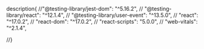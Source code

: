 
description{
  //"@testing-library/jest-dom": "^5.16.2",
    // "@testing-library/react": "^12.1.4",
    // "@testing-library/user-event": "^13.5.0",
    // "react": "^17.0.2",
    // "react-dom": "^17.0.2",
    // "react-scripts": "5.0.0",
    // "web-vitals": "^2.1.4",

//}